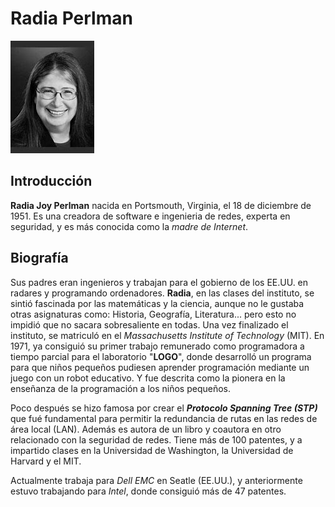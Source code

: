 # Radia Perlman

![image](radia.png)

## Introducción

**Radia Joy Perlman** nacida en Portsmouth, Virginia, el 18 de diciembre de 1951. Es una creadora de software e ingenieria de redes, experta en seguridad, y es más conocida como la *madre de Internet*.

## Biografía

Sus padres eran ingenieros y trabajan para el gobierno de los EE.UU. en radares y programando ordenadores.
**Radia**, en las clases del instituto, se sintió fascinada por las matemáticas y la ciencia, aunque no le gustaba otras asignaturas como: Historia, Geografía, Literatura... pero esto no impidió que no sacara sobresaliente en todas. Una vez finalizado el instituto, se matriculó en el *Massachusetts Institute of Technology* (MIT). En 1971, ya consiguió su primer trabajo remunerado como programadora a tiempo parcial para el laboratorio "**LOGO**", donde desarrolló un programa para que niños pequeños pudiesen aprender programación mediante un juego con un robot educativo. Y fue descrita como la pionera en la enseñanza de la programación a los niños pequeños.

Poco después se hizo famosa por crear el ***Protocolo Spanning Tree (STP)*** que fué fundamental para permitir la redundancia de rutas en las redes de área local (LAN). Además es autora de un libro y coautora en otro relacionado con la seguridad de redes. Tiene más de 100 patentes, y a impartido clases en la Universidad de Washington, la Universidad de Harvard y el MIT.

Actualmente trabaja para *Dell EMC* en Seatle (EE.UU.), y anteriormente estuvo trabajando para *Intel*, donde consiguió más de 47 patentes.
